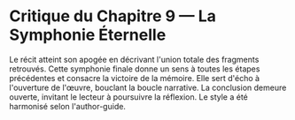 # Critique du Chapitre 9 — La Symphonie Éternelle
Le récit atteint son apogée en décrivant l'union totale des fragments retrouvés.
Cette symphonie finale donne un sens à toutes les étapes précédentes et consacre la victoire de la mémoire.
Elle sert d'écho à l'ouverture de l'œuvre, bouclant la boucle narrative.
La conclusion demeure ouverte, invitant le lecteur à poursuivre la réflexion.
Le style a été harmonisé selon l'author-guide.
